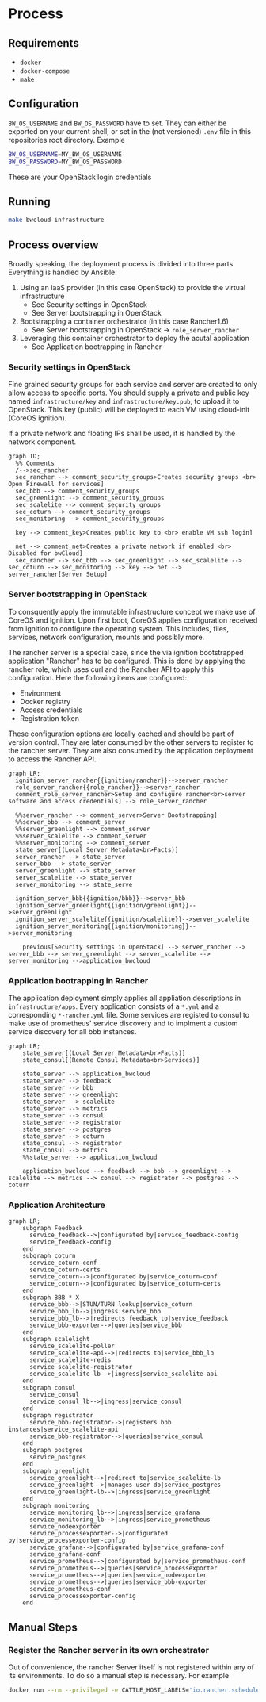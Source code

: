 # Process

## Requirements

* `docker`
* `docker-compose`
* `make`

## Configuration

`BW_OS_USERNAME` and `BW_OS_PASSWORD` have to set. They can either be exported on your current shell, or set in the (not versioned) `.env` file in this repositories root directory. Example
```bash
BW_OS_USERNAME=MY_BW_OS_USERNAME
BW_OS_PASSWORD=MY_BW_OS_PASSWORD
```
These are your OpenStack login credentials

## Running

```bash
make bwcloud-infrastructure
```

## Process overview

Broadly speaking, the deployment process is divided into three parts. Everything is handled by Ansible:

1. Using an IaaS provider (in this case OpenStack) to provide the virtual infrastructure
   * See Security settings in OpenStack
   * See Server bootstrapping in OpenStack
2. Bootstrapping a container orchestrator (in this case Rancher1.6)
   * See Server bootstrapping in OpenStack -> `role_server_rancher`
3. Leveraging this container orchestrator to deploy the acutal application
   * See Application bootrapping in Rancher

### Security settings in OpenStack

Fine grained security groups for each service and server are created to only allow access to specific ports. You should supply a private and public key named `infrastructure/key` and `infrastructure/key.pub`, to upload it to OpenStack. This key (public) will be deployed to each VM using cloud-init (CoreOS ignition).

If a private network and floating IPs shall be used, it is handled by the network component.

```mermaid
graph TD;
  %% Comments
  /-->sec_rancher
  sec_rancher --> comment_security_groups>Creates security groups <br> Open Firewall for services]
  sec_bbb --> comment_security_groups
  sec_greenlight --> comment_security_groups
  sec_scalelite --> comment_security_groups
  sec_coturn --> comment_security_groups
  sec_monitoring --> comment_security_groups

  key --> comment_key>Creates public key to <br> enable VM ssh login]

  net --> comment_net>Creates a private network if enabled <br> Disabled for bwCloud]
  sec_rancher --> sec_bbb --> sec_greenlight --> sec_scalelite --> sec_coturn --> sec_monitoring --> key --> net --> server_rancher[Server Setup]
```

### Server bootstrapping in OpenStack

To consquently apply the immutable infrastructure concept we make use of CoreOS and Ignition. Upon first boot, CoreOS applies configuration received from ignition to configure the operating system. This includes, files, services, network configuration, mounts and possibly more.

The rancher server is a special case, since the via ignition bootstrapped application "Rancher" has to be configured. This is done by applying the rancher role, which uses curl and the Rancher API to apply this configuration. Here the following items are configured:

* Environment
* Docker registry
* Access credentials
* Registration token

These configuration options are locally cached and should be part of version control. They are later consumed by the other servers to register to the rancher server. They are also consumed by the application deployment to access the Rancher API.

```mermaid
graph LR;
  ignition_server_rancher{{ignition/rancher}}-->server_rancher
  role_server_rancher{{role_rancher}}-->server_rancher
  comment_role_server_rancher>Setup and configure rancher<br>server software and access credentials] --> role_server_rancher

  %%server_rancher --> comment_server>Server Bootstrapping]
  %%server_bbb --> comment_server
  %%server_greenlight --> comment_server
  %%server_scalelite --> comment_server
  %%server_monitoring --> comment_server
  state_server[(Local Server Metadata<br>Facts)]
  server_rancher --> state_server
  server_bbb --> state_server
  server_greenlight --> state_server
  server_scalelite --> state_server
  server_monitoring --> state_serve
  
  ignition_server_bbb{{ignition/bbb}}-->server_bbb
  ignition_server_greenlight{{ignition/greenlight}}-->server_greenlight  
  ignition_server_scalelite{{ignition/scalelite}}-->server_scalelite
  ignition_server_monitoring{{ignition/monitoring}}-->server_monitoring

    previous[Security settings in OpenStack] --> server_rancher --> server_bbb --> server_greenlight --> server_scalelite --> server_monitoring -->application_bwcloud
```

### Application bootrapping in Rancher

The application deployment simply applies all appliation descriptions in `infrastructure/apps`. Every application consists of a `*.yml` and a corresponding `*-rancher.yml` file. Some services are registed to consul to make use of prometheus' service discovery and to implment a custom service discovery for all bbb instances.

```mermaid
graph LR;
    state_server[(Local Server Metadata<br>Facts)]
    state_consul[(Remote Consul Metadata<br>Services)]

    state_server --> application_bwcloud
    state_server --> feedback
    state_server --> bbb
    state_server --> greenlight
    state_server --> scalelite
    state_server --> metrics
    state_server --> consul
    state_server --> registrator
    state_server --> postgres
    state_server --> coturn
    state_consul --> registrator
    state_consul --> metrics
    %%state_server --> application_bwcloud

    application_bwcloud --> feedback --> bbb --> greenlight --> scalelite --> metrics --> consul --> registrator --> postgres --> coturn
```

### Application Architecture

```mermaid
graph LR;
    subgraph Feedback
      service_feedback-->|configurated by|service_feedback-config
      service_feedback-config
    end
    subgraph coturn
      service_coturn-conf
      service_coturn-certs
      service_coturn-->|configurated by|service_coturn-conf
      service_coturn-->|configurated by|service_coturn-certs
    end
    subgraph BBB * X
      service_bbb-->|STUN/TURN lookup|service_coturn
      service_bbb_lb-->|ingress|service_bbb
      service_bbb_lb-->|redirects feedback to|service_feedback
      service_bbb-exporter-->|queries|service_bbb
    end
    subgraph scalelight
      service_scalelite-poller
      service_scalelite-api-->|redirects to|service_bbb_lb
      service_scalelite-redis
      service_scalelite-registrator
      service_scalelite-lb-->|ingress|service_scalelite-api
    end
    subgraph consul
      service_consul
      service_consul_lb-->|ingress|service_consul
    end
    subgraph registrator
      service_bbb-registrator-->|registers bbb instances|service_scalelite-api
      service_bbb-registrator-->|queries|service_consul
    end
    subgraph postgres
      service_postgres
    end
    subgraph greenlight
      service_greenlight-->|redirect to|service_scalelite-lb
      service_greenlight-->|manages user db|service_postgres
      service_greenlight-lb-->|ingress|service_greenlight
    end
    subgraph monitoring
      service_monitoring_lb-->|ingress|service_grafana
      service_monitoring_lb-->|ingress|service_prometheus
      service_nodeexporter
      service_processexporter-->|configurated by|service_processexporter-config
      service_grafana-->|configurated by|service_grafana-conf
      service_grafana-conf
      service_prometheus-->|configurated by|service_prometheus-conf
      service_prometheus-->|queries|service_processexporter
      service_prometheus-->|queries|service_nodeexporter
      service_prometheus-->|queries|service_bbb-exporter
      service_prometheus-conf
      service_processexporter-config
    end

```

## Manual Steps

### Register the Rancher server in its own orchestrator

Out of convenience, the rancher Server itself is not registered within any of its environments. To do so a manual step is necessary. For example

```bash
docker run --rm --privileged -e CATTLE_HOST_LABELS='io.rancher.scheduler.require_any=io.rancher.container.system, type=admin&type=admin&name=rancher.novalocal' -e CATTLE_AGENT_IP="$IP" -v /var/run/docker.sock:/var/run/docker.sock -v /var/lib/rancher:/var/lib/rancher rancher/agent:v1.2.10 $TOKEN
```